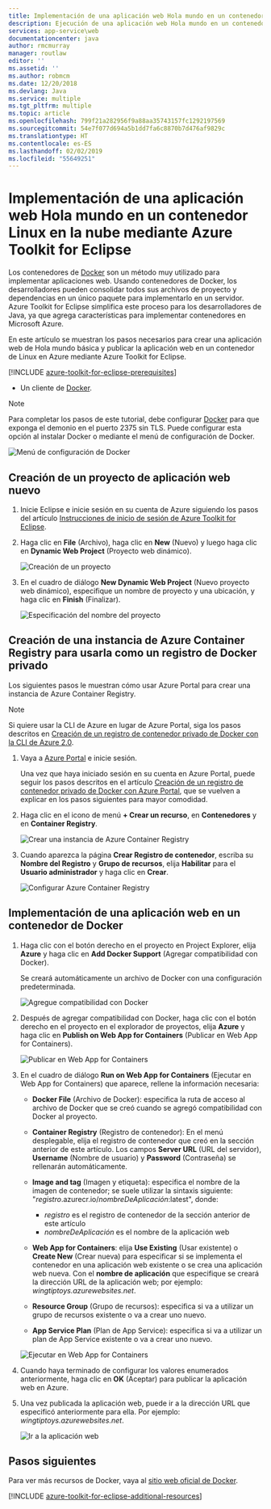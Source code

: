 ```yaml
---
title: Implementación de una aplicación web Hola mundo en un contenedor Linux en la nube con Azure Toolkit for Eclipse
description: Ejecución de una aplicación web Hola mundo en un contenedor Linux y su implementación en la nube con Azure Toolkit for Eclipse.
services: app-service\web
documentationcenter: java
author: rmcmurray
manager: routlaw
editor: ''
ms.assetid: ''
ms.author: robmcm
ms.date: 12/20/2018
ms.devlang: Java
ms.service: multiple
ms.tgt_pltfrm: multiple
ms.topic: article
ms.openlocfilehash: 799f21a282956f9a88aa35743157fc1292197569
ms.sourcegitcommit: 54e7f077d694a5b1dd7fa6c8870b7d476af9829c
ms.translationtype: HT
ms.contentlocale: es-ES
ms.lasthandoff: 02/02/2019
ms.locfileid: "55649251"
---
```

# <a name="deploy-a-hello-world-web-app-to-a-linux-container-in-the-cloud-using-the-azure-toolkit-for-eclipse"></a>Implementación de una aplicación web Hola mundo en un contenedor Linux en la nube mediante Azure Toolkit for Eclipse

Los contenedores de [Docker] son un método muy utilizado para implementar aplicaciones web. Usando contenedores de Docker, los desarrolladores pueden consolidar todos sus archivos de proyecto y dependencias en un único paquete para implementarlo en un servidor. Azure Toolkit for Eclipse simplifica este proceso para los desarrolladores de Java, ya que agrega características para implementar contenedores en Microsoft Azure.

En este artículo se muestran los pasos necesarios para crear una aplicación web de Hola mundo básica y publicar la aplicación web en un contenedor de Linux en Azure mediante Azure Toolkit for Eclipse.

[!INCLUDE [azure-toolkit-for-eclipse-prerequisites](../includes/azure-toolkit-for-eclipse-prerequisites.md)]
* Un cliente de [Docker].

> [!NOTE]
>
> Para completar los pasos de este tutorial, debe configurar [Docker] para que exponga el demonio en el puerto 2375 sin TLS. Puede configurar esta opción al instalar Docker o mediante el menú de configuración de Docker.
>
> ![Menú de configuración de Docker][docker-settings-menu]
>

## <a name="create-a-new-web-app-project"></a>Creación de un proyecto de aplicación web nuevo

1. Inicie Eclipse e inicie sesión en su cuenta de Azure siguiendo los pasos del artículo [Instrucciones de inicio de sesión de Azure Toolkit for Eclipse](https://docs.microsoft.com/java/azure/eclipse/azure-toolkit-for-eclipse-sign-in-instructions).

1. Haga clic en **File** (Archivo), haga clic en **New** (Nuevo) y luego haga clic en **Dynamic Web Project** (Proyecto web dinámico).
   
   ![Creación de un proyecto][file-new-project]

1. En el cuadro de diálogo **New Dynamic Web Project** (Nuevo proyecto web dinámico), especifique un nombre de proyecto y una ubicación, y haga clic en **Finish** (Finalizar).
   
   ![Especificación del nombre del proyecto][project-name]

## <a name="create-an-azure-container-registry-to-use-as-a-private-docker-registry"></a>Creación de una instancia de Azure Container Registry para usarla como un registro de Docker privado

Los siguientes pasos le muestran cómo usar Azure Portal para crear una instancia de Azure Container Registry.

> [!NOTE]
>
> Si quiere usar la CLI de Azure en lugar de Azure Portal, siga los pasos descritos en [Creación de un registro de contenedor privado de Docker con la CLI de Azure 2.0][Create Docker Registry using Azure CLI].
>

1. Vaya a [Azure Portal] e inicie sesión.

   Una vez que haya iniciado sesión en su cuenta en Azure Portal, puede seguir los pasos descritos en el artículo [Creación de un registro de contenedor privado de Docker con Azure Portal], que se vuelven a explicar en los pasos siguientes para mayor comodidad.

1. Haga clic en el icono de menú **+ Crear un recurso**, en **Contenedores** y en **Container Registry**.
   
   ![Crear una instancia de Azure Container Registry][create-container-registry-01]

1. Cuando aparezca la página **Crear Registro de contenedor**, escriba su **Nombre del Registro** y **Grupo de recursos**, elija **Habilitar** para el **Usuario administrador** y haga clic en **Crear**.

   ![Configurar Azure Container Registry][create-container-registry-02]

## <a name="deploy-your-web-app-in-a-docker-container"></a>Implementación de una aplicación web en un contenedor de Docker

1. Haga clic con el botón derecho en el proyecto en Project Explorer, elija **Azure** y haga clic en **Add Docker Support** (Agregar compatibilidad con Docker).

   Se creará automáticamente un archivo de Docker con una configuración predeterminada.

   ![Agregue compatibilidad con Docker][add-docker-support]

1. Después de agregar compatibilidad con Docker, haga clic con el botón derecho en el proyecto en el explorador de proyectos, elija **Azure** y haga clic en **Publish on Web App for Containers** (Publicar en Web App for Containers).

   ![Publicar en Web App for Containers][run-on-web-app-for-containers]

1. En el cuadro de diálogo **Run on Web App for Containers** (Ejecutar en Web App for Containers) que aparece, rellene la información necesaria:

   * **Docker File** (Archivo de Docker): especifica la ruta de acceso al archivo de Docker que se creó cuando se agregó compatibilidad con Docker al proyecto. 

   * **Container Registry** (Registro de contenedor): En el menú desplegable, elija el registro de contenedor que creó en la sección anterior de este artículo. Los campos **Server URL** (URL del servidor), **Username** (Nombre de usuario) y **Password** (Contraseña) se rellenarán automáticamente.

   * **Image and tag** (Imagen y etiqueta): especifica el nombre de la imagen de contenedor; se suele utilizar la sintaxis siguiente: "*registro*.azurecr.io/*nombreDeAplicación*:latest", donde: 
      * *registro* es el registro de contenedor de la sección anterior de este artículo 
      * *nombreDeAplicación* es el nombre de la aplicación web 

   * **Web App for Containers**: elija **Use Existing** (Usar existente) o **Create New** (Crear nueva) para especificar si se implementa el contenedor en una aplicación web existente o se crea una aplicación web nueva.  Con el **nombre de aplicación** que especifique se creará la dirección URL de la aplicación web; por ejemplo: *wingtiptoys.azurewebsites.net*.

   * **Resource Group** (Grupo de recursos): especifica si va a utilizar un grupo de recursos existente o va a crear uno nuevo. 

   * **App Service Plan** (Plan de App Service): especifica si va a utilizar un plan de App Service existente o va a crear uno nuevo. 

   ![Ejecutar en Web App for Containers][run-on-web-app-linux]

1. Cuando haya terminado de configurar los valores enumerados anteriormente, haga clic en **OK** (Aceptar) para publicar la aplicación web en Azure.

1. Una vez publicada la aplicación web, puede ir a la dirección URL que especificó anteriormente para ella. Por ejemplo: *wingtiptoys.azurewebsites.net*.

   ![Ir a la aplicación web][browsing-to-web-app]

## <a name="next-steps"></a>Pasos siguientes

Para ver más recursos de Docker, vaya al [sitio web oficial de Docker][Docker].

[!INCLUDE [azure-toolkit-for-eclipse-additional-resources](../includes/azure-toolkit-for-eclipse-additional-resources.md)]

<!-- URL List -->

[Azure Portal]: https://portal.azure.com/
[Creación de un registro de contenedor privado de Docker con Azure Portal]: /azure/container-registry/container-registry-get-started-portal
[Azure for Java Developers]: https://docs.microsoft.com/java/azure/
[Java Tools for Visual Studio Team Services]: https://java.visualstudio.com/
[Create Docker Registry using Azure CLI]: /azure/container-registry/container-registry-get-started-azure-cli

[Docker]: https://www.docker.com/
[Configuring artifacts]: https://www.jetbrains.com/help/idea/2016.1/configuring-artifacts.html

<!-- IMG List -->

[add-docker-support]: media/azure-toolkit-for-eclipse-hello-world-web-app-linux/add-docker-support.png
[browsing-to-web-app]:  media/azure-toolkit-for-eclipse-hello-world-web-app-linux/browsing-to-web-app.png
[create-container-registry-01]: media/azure-toolkit-for-eclipse-hello-world-web-app-linux/create-container-registry-01.png
[create-container-registry-02]: media/azure-toolkit-for-eclipse-hello-world-web-app-linux/create-container-registry-02.png
[docker-settings-menu]: media/azure-toolkit-for-eclipse-hello-world-web-app-linux/docker-settings-menu.png
[file-new-project]: media/azure-toolkit-for-eclipse-hello-world-web-app-linux/file-new-project.png
[project-name]: media/azure-toolkit-for-eclipse-hello-world-web-app-linux/project-name.png
[run-on-web-app-for-containers]: media/azure-toolkit-for-eclipse-hello-world-web-app-linux/run-on-web-app-for-containers.png
[run-on-web-app-linux]: media/azure-toolkit-for-eclipse-hello-world-web-app-linux/run-on-web-app-linux.png

